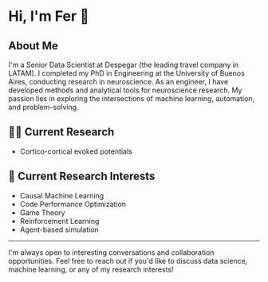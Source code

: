 # Hi, I'm Fer 👋

## About Me
I'm a Senior Data Scientist at Despegar (the leading travel company in LATAM). I completed my PhD in Engineering at the University of Buenos Aires, conducting research in neuroscience. As an engineer, I have developed methods and analytical tools for neuroscience research. My passion lies in exploring the intersections of machine learning, automation, and problem-solving.


## 🧑‍💻 Current Research
- Cortico-cortical evoked potentials
 
## 🌱 Current Research Interests
- Causal Machine Learning
- Code Performance Optimization
- Game Theory
- Reinforcement Learning
- Agent-based simulation 

---

I'm always open to interesting conversations and collaboration opportunities. Feel free to reach out if you'd like to discuss data science, machine learning, or any of my research interests!
